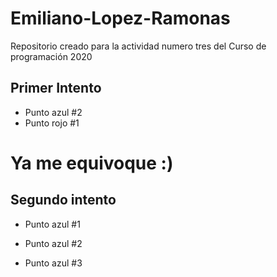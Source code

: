 # Emiliano-Lopez-Ramonas
Repositorio creado para la actividad numero tres del Curso de programación 2020
## Primer Intento
+ Punto azul #2
+ Punto rojo #1
# Ya me equivoque :)
## Segundo intento
+ Punto azul #1
+ Punto azul #2


+ Punto azul #3
